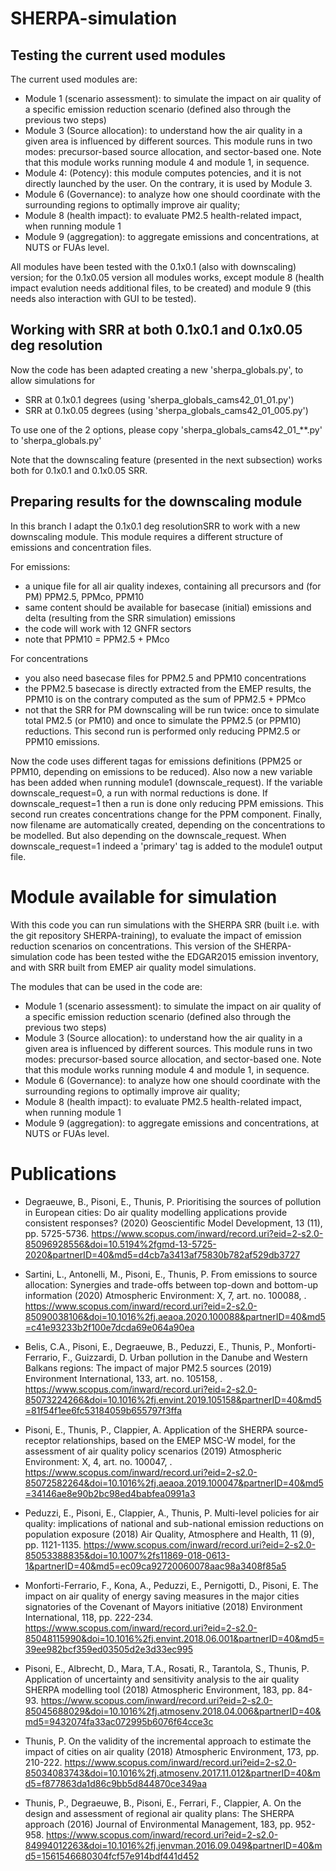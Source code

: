 # SHERPA-simulation

## Testing the current used modules
The current used modules are:

-  Module 1 (scenario assessment): to simulate the impact on air quality of a specific emission reduction scenario (defined also through the previous two steps)
-  Module 3 (Source allocation): to understand how the air quality in a given area is influenced by different sources. This module runs in two modes: precursor-based source allocation, and sector-based one. Note that this module works running module 4 and module 1, in sequence.
-  Module 4: (Potency): this module computes potencies, and it is not directly launched by the user. On the contrary, it is used by Module 3.
-  Module 6 (Governance): to analyze how one should coordinate with the surrounding regions to optimally improve air quality;
-  Module 8 (health impact): to evaluate PM2.5 health-related impact, when running module 1
-  Module 9 (aggregation): to aggregate emissions and concentrations, at NUTS or FUAs level.

All modules have been tested with the 0.1x0.1 (also with downscaling) version; for the 0.1x0.05 version all modules works, except module 8 (health impact evalution needs additional files, to be created) and module 9 (this needs also interaction with GUI to be tested).

## Working with SRR at both 0.1x0.1 and 0.1x0.05 deg resolution
Now the code has been adapted creating a new 'sherpa_globals.py', to allow simulations for

- SRR at 0.1x0.1 degrees (using 'sherpa_globals_cams42_01_01.py')
- SRR at 0.1x0.05 degrees (using 'sherpa_globals_cams42_01_005.py')

To use one of the 2 options, please copy 'sherpa_globals_cams42_01_**.py' to 'sherpa_globals.py'

Note that the downscaling feature (presented in the next subsection) works both for 0.1x0.1 and 0.1x0.05 SRR.

## Preparing results for the downscaling module
In this branch I adapt the 0.1x0.1 deg resolutionSRR to work with a new downscaling module. This module requires a different structure of emissions and concentration files.

For emissions:

- a unique file for all air quality indexes, containing all precursors and (for PM) PPM2.5, PPMco, PPM10
- same content should be available for basecase (initial) emissions and delta (resulting from the SRR simulation) emissions 
- the code will work with 12 GNFR sectors
- note that PPM10 = PPM2.5 + PMco

For concentrations

- you also need basecase files for PPM2.5 and PPM10 concentrations
- the PPM2.5 basecase is directly extracted from the EMEP results, the PPM10 is on the contrary computed as the sum of PPM2.5 + PPMco
- not that the SRR for PM downscaling will be run twice: once to simulate total PM2.5 (or PM10) and once to simulate the PPM2.5 (or PPM10) reductions. This second run is performed only reducing PPM2.5 or PPM10 emissions.

Now the code uses different tagas for emissions definitions (PPM25 or PPM10, depending on emissions to be reduced). 
Also now a new variable has been added when running module1 (downscale_request). 
If the variable downscale_request=0, a run with normal reductions is done. If downscale_request=1 then a run is done only reducing PPM emissions. 
This second run creates concentrations change for the PPM component. Finally, now filename are automatically created, depending on the concentrations to be modelled.
But also depending on the downscale_request. When downscale_request=1 indeed a 'primary' tag is added to the module1 output file.

# Module available for simulation
With this code you can run simulations with the SHERPA SRR (built i.e. with the git repository SHERPA-training), to evaluate the impact of emission reduction scenarios on concentrations.
This version of the SHERPA-simulation code has been tested withe the EDGAR2015 emission inventory, and with SRR built from EMEP air quality model simulations.

The modules that can be used in the code are:

-  Module 1 (scenario assessment): to simulate the impact on air quality of a specific emission reduction scenario (defined also through the previous two steps)
-  Module 3 (Source allocation): to understand how the air quality in a given area is influenced by different sources. This module runs in two modes: precursor-based source allocation, and sector-based one. Note that this module works running module 4 and module 1, in sequence.
-  Module 6 (Governance): to analyze how one should coordinate with the surrounding regions to optimally improve air quality;
-  Module 8 (health impact): to evaluate PM2.5 health-related impact, when running module 1
-  Module 9 (aggregation): to aggregate emissions and concentrations, at NUTS or FUAs level.

# Publications

- Degraeuwe, B., Pisoni, E., Thunis, P.
Prioritising the sources of pollution in European cities: Do air quality modelling applications provide consistent responses?
(2020) Geoscientific Model Development, 13 (11), pp. 5725-5736. 
https://www.scopus.com/inward/record.uri?eid=2-s2.0-85096928556&doi=10.5194%2fgmd-13-5725-2020&partnerID=40&md5=d4cb7a3413af75830b782af529db3727

- Sartini, L., Antonelli, M., Pisoni, E., Thunis, P.
From emissions to source allocation: Synergies and trade-offs between top-down and bottom-up information
(2020) Atmospheric Environment: X, 7, art. no. 100088, . 
https://www.scopus.com/inward/record.uri?eid=2-s2.0-85090038106&doi=10.1016%2fj.aeaoa.2020.100088&partnerID=40&md5=c41e93233b2f100e7dcda69e064a90ea

- Belis, C.A., Pisoni, E., Degraeuwe, B., Peduzzi, E., Thunis, P., Monforti-Ferrario, F., Guizzardi, D.
Urban pollution in the Danube and Western Balkans regions: The impact of major PM2.5 sources
(2019) Environment International, 133, art. no. 105158, . 
https://www.scopus.com/inward/record.uri?eid=2-s2.0-85073224266&doi=10.1016%2fj.envint.2019.105158&partnerID=40&md5=81f54f1ee6fc53184059b655797f3ffa

- Pisoni, E., Thunis, P., Clappier, A.
Application of the SHERPA source-receptor relationships, based on the EMEP MSC-W model, for the assessment of air quality policy scenarios
(2019) Atmospheric Environment: X, 4, art. no. 100047, . 
https://www.scopus.com/inward/record.uri?eid=2-s2.0-85072582264&doi=10.1016%2fj.aeaoa.2019.100047&partnerID=40&md5=34146ae8e90b2bc98ed4babfea0991a3

- Peduzzi, E., Pisoni, E., Clappier, A., Thunis, P.
Multi-level policies for air quality: implications of national and sub-national emission reductions on population exposure
(2018) Air Quality, Atmosphere and Health, 11 (9), pp. 1121-1135. 
https://www.scopus.com/inward/record.uri?eid=2-s2.0-85053388835&doi=10.1007%2fs11869-018-0613-1&partnerID=40&md5=ec09ca92720060078aac98a3408f85a5

- Monforti-Ferrario, F., Kona, A., Peduzzi, E., Pernigotti, D., Pisoni, E.
The impact on air quality of energy saving measures in the major cities signatories of the Covenant of Mayors initiative
(2018) Environment International, 118, pp. 222-234. 
https://www.scopus.com/inward/record.uri?eid=2-s2.0-85048115990&doi=10.1016%2fj.envint.2018.06.001&partnerID=40&md5=39ee982bcf359ed03505d2e3d33ec995

- Pisoni, E., Albrecht, D., Mara, T.A., Rosati, R., Tarantola, S., Thunis, P.
Application of uncertainty and sensitivity analysis to the air quality SHERPA modelling tool
(2018) Atmospheric Environment, 183, pp. 84-93. 
https://www.scopus.com/inward/record.uri?eid=2-s2.0-85045688029&doi=10.1016%2fj.atmosenv.2018.04.006&partnerID=40&md5=9432074fa33ac072995b6076f64cce3c

- Thunis, P.
On the validity of the incremental approach to estimate the impact of cities on air quality
(2018) Atmospheric Environment, 173, pp. 210-222. 
https://www.scopus.com/inward/record.uri?eid=2-s2.0-85034083743&doi=10.1016%2fj.atmosenv.2017.11.012&partnerID=40&md5=f877863da1d86c9bb5d844870ce349aa

- Thunis, P., Degraeuwe, B., Pisoni, E., Ferrari, F., Clappier, A.
On the design and assessment of regional air quality plans: The SHERPA approach
(2016) Journal of Environmental Management, 183, pp. 952-958. 
https://www.scopus.com/inward/record.uri?eid=2-s2.0-84994012263&doi=10.1016%2fj.jenvman.2016.09.049&partnerID=40&md5=1561546680304fcf57e914bdf441d452
